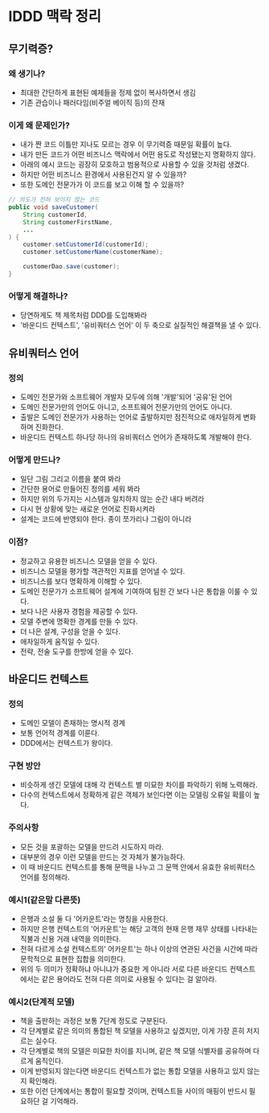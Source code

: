 # IDDD 맥락 정리
## 무기력증?
### 왜 생기나?
- 최대한 간단하게 표현된 예제들을 정제 없이 복사하면서 생김
- 기존 관습이나 패러다임(비주얼 베이직 등)의 잔재

### 이게 왜 문제인가?
- 내가 짠 코드 이틀만 지나도 모르는 경우 이 무기력증 때문일 확률이 높다.
- 내가 만든 코드가 어떤 비즈니스 맥락에서 어떤 용도로 작성됐는지 명확하지 않다.
- 아래의 예시 코드는 굉장히 모호하고 범용적으로 사용할 수 있을 것처럼 생겼다.
- 하지만 어떤 비즈니스 환경에서 사용된건지 알 수 있을까?
- 또한 도메인 전문가가 이 코드를 보고 이해 할 수 있을까?
```java
// 의도가 전혀 보이지 않는 코드
public void saveCustomer(
    String customerId,
    String customerFirstName,
    ...
) {
    customer.setCustomerId(customerId);
    customer.setCustomerName(customerName);

    customerDao.save(customer);
}
```

### 어떻게 해결하나?
- 당연하게도 책 제목처럼 DDD를 도입해봐라
- '바운디드 컨텍스트', '유비쿼터스 언어' 이 두 축으로 실질적인 해결책을 낼 수 있다.

## 유비쿼터스 언어
### 정의
- 도메인 전문가와 소프트웨어 개발자 모두에 의해 '개발'되어 '공유'된 언어
- 도메인 전문가만의 언어도 아니고, 소프트웨어 전문가만의 언어도 아니다.
- 출발은 도메인 전문가가 사용하는 언어로 출발하지만 점진적으로 애자일하게 변화하며 진화한다.
- 바운디드 컨텍스트 하나당 하나의 유비쿼터스 언어가 존재하도록 개발해야 한다.

### 어떻게 만드나?
- 일단 그림 그리고 이름을 붙여 봐라
- 간단한 용어로 만들어진 정의를 세워 봐라
- 하지만 위의 두가지는 시스템과 일치하지 않는 순간 내다 버려라
- 다시 현 상황에 맞는 새로운 언어로 진화시켜라
- 설계는 코드에 반영되야 한다. 종이 쪼가리나 그림이 아니라

### 이점?
- 정교하고 유용한 비즈니스 모델을 얻을 수 있다.
- 비즈니스 모델을 평가할 객관적인 지표를 얻어낼 수 있다.
- 비즈니스를 보다 명확하게 이해할 수 있다.
- 도메인 전문가가 소프트웨어 설계에 기여하여 팀원 간 보다 나은 통합을 이룰 수 있다.
- 보다 나은 사용자 경험을 제공할 수 있다.
- 모델 주변에 명확한 경계를 만들 수 있다.
- 더 나은 설계, 구성을 얻을 수 있다.
- 애자일하게 움직일 수 있다.
- 전략, 전술 도구를 한방에 얻을 수 있다.

## 바운디드 컨텍스트
### 정의
- 도메인 모델이 존재하는 명시적 경계
- 보통 언어적 경계를 이룬다.
- DDD에서는 컨텍스트가 왕이다.

### 구현 방안
- 비슷하게 생긴 모델에 대해 각 컨텍스트 별 미묘한 차이를 파악하기 위해 노력해라.
- 다수의 컨텍스트에서 정확하게 같은 객체가 보인다면 이는 모델링 오류일 확률이 높다.

### 주의사항
- 모든 것을 포괄하는 모델을 만드려 시도하지 마라.
- 대부분의 경우 이런 모델을 만드는 것 자체가 불가능하다.
- 이 때 바운디드 컨텍스트를 통해 문맥을 나누고 그 문맥 안에서 유효한 유비쿼터스 언어를 정의해라.

### 예시1(같은말 다른뜻)
- 은행과 소설 둘 다 '어카운트'라는 명칭을 사용한다.
- 하지만 은행 컨텍스트의 '어카운트'는 해당 고객의 현재 은행 재무 상태를 나타내는 직불과 신용 거래 내역을 의미한다.
- 전혀 다르게 소설 컨텍스트의' 어카운트'는 하나 이상의 연관된 사건을 시간에 따라 문학적으로 표현한 집합을 의미한다.
- 위의 두 의미가 정확하냐 아니냐가 중요한 게 아니라 서로 다른 바운디드 컨텍스트에서는 같은 용어라도 전혀 다른 의미로 사용될 수 있다는 걸 알아라. 

### 예시2(단계적 모델)
- 책을 출판하는 과정은 보통 7단계 정도로 구분된다.
- 각 단계별로 같은 의미의 통합된 책 모델을 사용하고 싶겠지만, 이게 가장 흔히 저지르는 실수다.
- 각 단계별로 책의 모델은 미묘한 차이를 지니며, 같은 책 모델 식별자를 공유하며 다르게 움직인다.
- 이게 반영되지 않는다면 바운디드 컨텍스트가 없는 통합 모델을 사용하고 있지 않는지 확인해라.
- 또한 이런 단계에서는 통합이 필요할 것이며, 컨텍스트들 사이의 매핑이 반드시 필요하단 걸 기억해라.
